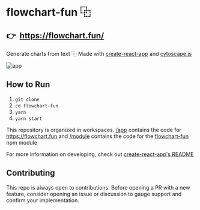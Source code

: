 # flowchart-fun ⿻

## 👉 &nbsp;https://flowchart.fun/

Generate charts from text ⿻
Made with [create-react-app](https://github.com/facebook/create-react-app) and [cytoscape.js](https://github.com/cytoscape/cytoscape.js)

![app](https://github.com/tone-row/flowchart-fun/blob/main/app.png?raw=true)

## How to Run

1. `git clone`
1. `cd flowchart-fun`
1. `yarn`
1. `yarn start`

This repository is organized in workspaces. [/app](/app) contains the code for https://flowchart.fun and [/module](/module) contains the code for the [flowchart-fun](https://www.npmjs.com/package/flowchart-fun) npm module

For more information on developing, check out [create-react-app's README](https://github.com/facebook/create-react-app/blob/master/README.md)

## Contributing

This repo is always open to contributions. Before opening a PR with a new feature, consider opening an issue or discussion to gauge support and confirm your implementation.
